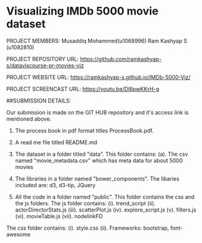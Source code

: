 # Visualizing IMDb 5000 movie dataset

PROJECT MEMBERS: Musaddiq Mohammed(u1068996) Ram Kashyap S (u1082810)

PROJECT REPOSITORY URL: https://github.com/ramkashyap-s/dataviscourse-pr-movies-viz

PROJECT WEBSITE URL: https://ramkashyap-s.github.io/IMDb-5000-Viz/

PROJECT SCREENCAST URL: https://youtu.be/Dl6pwKKrH-g

##SUBMISSION DETAILS: 

Our submission is made on the GIT HUB repository and it's access link is mentioned above.

1. The process book in pdf format titles ProcessBook.pdf.

2. A read me file titled README.md

3. The dataset in a folder titled "data". This folder contains:
(a). The csv named "movie_metadata.csv" which has meta data for about 5000 movies

4. The libraries in a folder named "bower_components". The libaries included are: d3, d3-tip, JQuery

5. All the code in a folder named "public". This folder contains the css and the js folders.
The js folder contains:
(i). trend_script
(ii). actorDirectorStats.js
(iii). scatterPlot.js
(iv). explore_script.js
(v). filters.js
(vi). movieTable.js
(vii). nodelinkFD

The css folder contains:
(i). style.css
(ii). Frameworks: bootstrap, font-awesome
